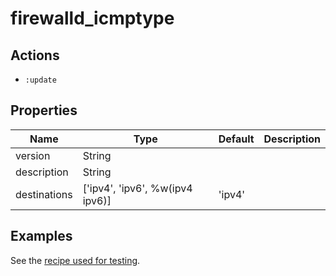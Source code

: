 # firewalld_icmptype

## Actions

- `:update`

## Properties

| Name         | Type                            | Default  | Description  |
| ------       | ----                            | -------- | ------------ |
| version      | String                          |          |              |
| description  | String                          |          |              |
| destinations | ['ipv4', 'ipv6', %w(ipv4 ipv6)] | 'ipv4'   |              |


## Examples

See the [recipe used for testing](../../test/fixtures/cookbooks/firewalld-test/recipes/default.rb).

